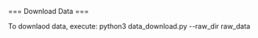 
=== Download Data ===

To downlaod data, execute:
    python3 data_download.py --raw_dir raw_data

